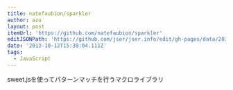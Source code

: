 ```yaml
---
title: natefaubion/sparkler
author: azu
layout: post
itemUrl: 'https://github.com/natefaubion/sparkler'
editJSONPath: 'https://github.com/jser/jser.info/edit/gh-pages/data/2013/10/index.json'
date: '2013-10-12T15:38:04.111Z'
tags:
  - JavaScript
---
```

sweet.jsを使ってパターンマッチを行うマクロライブラリ
